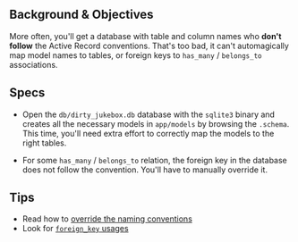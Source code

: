 ## Background & Objectives

More often, you'll get a database with table and column names who **don't follow**
the Active Record conventions. That's too bad, it can't automagically map
model names to tables, or foreign keys to `has_many` / `belongs_to` associations.

## Specs

- Open the `db/dirty_jukebox.db` database with the `sqlite3` binary and creates all
the necessary models in `app/models` by browsing the `.schema`. This time, you'll
need extra effort to correctly map the models to the right tables.

- For some `has_many` / `belongs_to` relation, the foreign key in the database
does not follow the convention. You'll have to manually override it.


## Tips

- Read how to [override the naming conventions](http://guides.rubyonrails.org/active_record_basics.html)
- Look for [`foreign_key` usages](http://guides.rubyonrails.org/association_basics.html)
